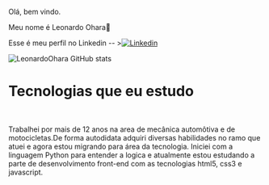 
Olá, bem vindo.
 
Meu nome é Leonardo Ohara🤚


Esse é meu perfil no Linkedin -- >[![Linkedin](https://img.shields.io/badge/LinkedIn-0077B5?style=for-the-badge&logo=linkedin&logoColor=white)](https://www.linkedin.com/in/leonardo-ohara-38615920a/)

![LeonardoOhara GitHub stats](https://github-readme-stats.vercel.app/api?username=LeonardoOhara&show_icons=true&theme=transparent)

<h1>Tecnologias que eu estudo</h1> 

<div>
    <img src="https://img.shields.io/badge/HTML5-E34F26?style=for-the-badge&logo=html5&logoColor=white" alt="" >
    <img src="https://img.shields.io/badge/CSS3-1572B6?style=for-the-badge&logo=css3&logoColor=white" alt="" >
    <img src="https://img.shields.io/badge/JavaScript-F7DF1E?style=for-the-badge&logo=javascript&logoColor=black" alt="">
    <img src="https://img.shields.io/badge/Python-14354C?style=for-the-badge&logo=python&logoColor=white" alt="">
    <img src="" alt="">
  
</div>

Trabalhei por mais de 12 anos na area de mecânica automôtiva e de motocicletas.De forma autodidata adquiri diversas habilidades
no ramo que atuei e agora estou migrando para área da tecnologia. Iniciei com a linguagem Python para entender a logica e atualmente 
estou estudando a parte de desenvolvimento front-end com as tecnologias html5, css3 e javascript. 

